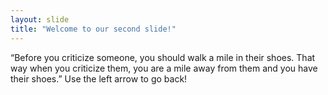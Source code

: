 ```yaml
---
layout: slide
title: "Welcome to our second slide!"
---
```

“Before you criticize someone, you should walk a mile in their shoes. That way when you criticize them, you are a mile away from them and you have their shoes.”
Use the left arrow to go back!
